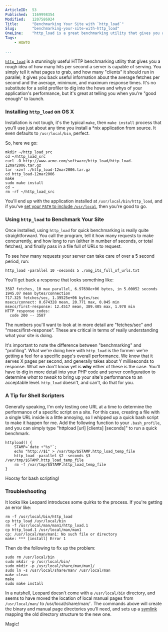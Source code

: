 ```yaml
---
ArticleID:  53
Published:  1169998354
Modified:   1207586924
Title:      "Benchmarking Your Site with `http_load`"
Slug:       "benchmarking-your-site-with-http_load"
OneLine:    "http_load is a great benchmarking utility that gives you a quick overview of your web server's performance.  This article describes how to install and use it."
Tags:       
    - HOWTO

...
```

[`http_load`][http_load] is a stunningly useful HTTP benchmarking utility that gives you a rough idea of how many hits per second a server is capable of serving.  You simply tell it what pages to grab, and how many "clients" it should run in parallel; it gives you back useful information about the average fetches per second and the average, minimum, and maximum response times.  It's no substitute for a solid profiler to dig into the hows and whys of your application's performance, but it's great at telling you when you're "good enough" to launch.

### Installing `http_load` on OS X ###

Installation is not tough, it's the typical `make`, then `make install` process that you'll use just about any time you install a *nix application from source.  It even defaults to `/usr/local/bin`, perfect.

So, here we go:

    mkdir ~/http_load_src
    cd ~/http_load_src
    curl -O http://www.acme.com/software/http_load/http_load-12mar2006.tar.gz
    tar -xzvf ./http_load-12mar2006.tar.gz
    cd http_load-12mar2006
    make
    sudo make install
    cd ~
    rm -rf ~/http_load_src
    
You'll end up with the application installed at `/usr/local/bin/http_load`, and if you've [set your `PATH` to include `/usr/local`][path], then you're good to go.

    
[http_load]: http://www.acme.com/software/http_load/
[path]: http://hivelogic.com/narrative/articles/using_usr_local "Using /usr/local"

### Using `http_load` to Benchmark Your Site ###

Once installed, using `http_load` for quick benchmarking is really quite straightforward.  You call the program, tell it how many requests to make concurrently, and how long to run (either in number of seconds, or total fetches), and finally pass in a file full of URLs to request.

To see how many requests your server can take care of over a 5 second period, run:
    
    http_load -parallel 10 -seconds 5 ./omg_its_full_of_urls.txt
    
You'll get back a response that looks something like:

    3587 fetches, 10 max parallel, 6.97698e+06 bytes, in 5.00052 seconds
    1945.07 mean bytes/connection
    717.325 fetches/sec, 1.39525e+06 bytes/sec
    msecs/connect: 0.674328 mean, 20.771 max, 0.045 min
    msecs/first-response: 12.4517 mean, 389.405 max, 1.978 min
    HTTP response codes:
      code 200 -- 3587

The numbers you'll want to look at in more detail are "fetches/sec" and "msecs/first-response".  These are critical in terms of really understanding what your site is doing.

It's important to note the difference between "benchmarking" and "profiling".  What we're doing here with `http_load` is the former: we're getting a feel for a specific page's overall performance.  We know that it serves X pages per second, and generally takes about Y milliseconds to response.  What we don't know yet is __why__ either of these is the case.  You'll have to dig in more detail into your PHP code and server configuration to determine _what to tweak_ to bring up your site's performance to an acceptable level.  `http_load` doesn't, and can't, do that for you.  

### A Tip for Shell Scripters ###

Generally speaking, I'm only testing one URL at a time to determine the performance of a specific script on a site.  For this case, creating a file with a single URL inside is a little annoying, so I whipped up a quick bash script to make it happen for me.  Add the following function to your `.bash_profile`, and you can simply type "httpload [url] [clients] [seconds]" to run a quick benchmark.

    httpload() {
        STAMP=`date +"%s"`;
        echo "http://$1" > /var/tmp/$STAMP.http_load_temp_file
        http_load -parallel $2 -seconds $3 /var/tmp/$STAMP.http_load_temp_file
        rm -f /var/tmp/$STAMP.http_load_temp_file
    }
    
Hooray for bash scripting!

### Troubleshooting ###

It looks like Leopard introduces some quirks to the process.  If you're getting an error like:

    rm -f /usr/local/bin/http_load
    cp http_load /usr/local/bin
    rm -f /usr/local/man/man1/http_load.1
    cp http_load.1 /usr/local/man/man1
    cp: /usr/local/man/man1: No such file or directory
    make: *** [install] Error 1
    
Then do the following to fix up the problem:

    sudo rm /usr/local/bin
    sudo mkdir -p /usr/local/bin/
    sudo mkdir -p /usr/local/share/man/man1/
    sudo ln -s /usr/local/share/man/ /usr/local/man
    make clean
    make
    sudo make install
    
In a nutshell, Leopard doesn't come with a `/usr/local/bin` directory, and seems to have moved the location of local manual pages from `/usr/local/man/` to /usr/local/share/man/`.  The commands above will create the binary and manual page directories you'll need, and sets up a [symlink][symlink] mapping the old directory structure to the new one.

Magic!

[symlink]: http://arstechnica.com/reviews/os/mac-os-x-10-5.ars/14#symlinks-and-hard-links
